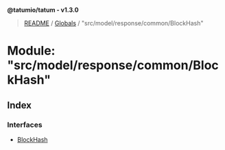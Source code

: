 **@tatumio/tatum - v1.3.0**

> [README](../README.md) / [Globals](../globals.md) / "src/model/response/common/BlockHash"

# Module: "src/model/response/common/BlockHash"

## Index

### Interfaces

* [BlockHash](../interfaces/_src_model_response_common_blockhash_.blockhash.md)
